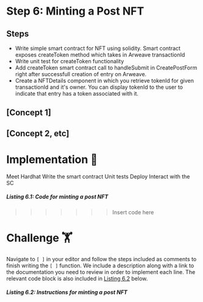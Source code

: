 # Step 6: Minting a Post NFT

## Steps
* Write simple smart contract for NFT using solidity. Smart contract exposes createToken method which takes in Arweave transactionId
* Write unit test for createToken functionality
* Add createToken smart contract call to handleSubmit in CreatePostForm right after successfull creation of entry on Arweave.
* Create a NFTDetails component in which you retrieve tokenId for given transactionId and it's owner. You can display tokenId to the user to indicate that entry has a token associated with it.

## [Concept 1]

## [Concept 2, etc]

# Implementation 🧩

Meet Hardhat
Write the smart contract
Unit tests
Deploy
Interact with the SC

##### _Listing 6.1: Code for minting a post NFT_
>>>>>>> Insert code here

# Challenge 🏋️

Navigate to `[ ]` in your editor and follow the steps included as comments to finish writing the `[ ]` function. We include a description along with a link to the documentation you need to review in order to implement each line. The relevant code block is also included in [Listing 6.2](#listing-62-instructions-for-minting-a-post-NFT) below.

##### _Listing 6.2: Instructions for minting a post NFT_
